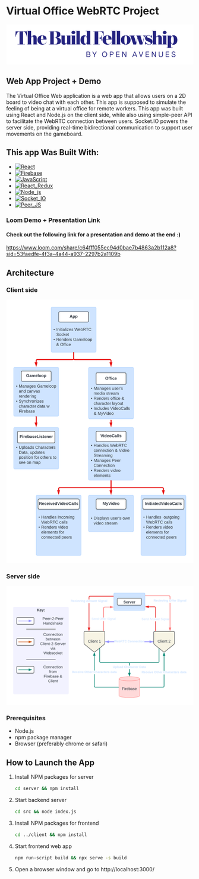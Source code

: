 # Virtual Office WebRTC Project
![The Build Fellowship](images_OA/BuildFellowshipLogo.png)

## Web App Project + Demo

The Virtual Office Web application is a web app that allows users on a 2D board to video chat with each other. This app is supposed to simulate the feeling of being at a virtual office for remote workers. This app was built using React and Node.js on the client side, while also using simple-peer API to facilitate the WebRTC connection between users. Socket.IO powers the server side, providing real-time bidirectional communication to support user movements on the gameboard.

## This app Was Built With: 

* [![React][React.js]][React-url]
* [![Firebase][Firebase-shield]][Firebase-url]
* [![JavaScript][JavaScript-shield]][JavaScript-url]
* [![React_Redux][React_Redux-shield]][React_Redux-url]
* [![Node_js][Node_js-shield]][Node_js-url]
* [![Socket_IO][Socket_IO-shield]][Socket_IO-url]
* [![Peer_JS][Peer_JS-shield]][Peer_JS-url]

### Loom Demo + Presentation Link 
#### Check out the following link for a presentation and demo at the end :)
 https://www.loom.com/share/c64fff055ec94d0bae7b4863a2b112a8?sid=53faedfe-4f3a-4a44-a937-2297b2a1109b

## Architecture
### Client side
![Client Code Architecture](images_OA/WebRTC%20Client.png)

### Server side
![Server Code Architecture](images_OA/Server%20Side%20WebRTC.png)

### Prerequisites
* Node.js
* npm package manager
* Browser (preferably chrome or safari)
  
## How to Launch the App
1. Install NPM packages for server
   ```sh
   cd server && npm install
   ```
2. Start backend server
   ```sh
   cd src && node index.js
   ```
3. Install NPM packages for frontend
   ```sh
   cd ../client && npm install 
   ```
4. Start frontend web app
   ```sh
   npm run-script build && npx serve -s build
   ```
5. Open a browser window and go to http://localhost:3000/



<!-- MD Links & Images -->

[React.js]: https://img.shields.io/badge/React-20232A?style=for-the-badge&logo=react&logoColor=61DAFB
[React-url]: https://reactjs.org/
[JavaScript-shield]: https://img.shields.io/badge/javascript-%23323330.svg?style=for-the-badge&logo=javascript&logoColor=%23F7DF1E
[JavaScript-url]: https://www.javascript.com/
[React_Redux-shield]: https://img.shields.io/badge/redux-%23593d88.svg?style=for-the-badge&logo=redux&logoColor=white
[React_Redux-url]: https://react-redux.js.org/
[Firebase-shield]: https://img.shields.io/badge/firebase-a08021?style=for-the-badge&logo=firebase&logoColor=ffcd34
[Firebase-url]: https://firebase.google.com/
[Node_js-shield]: https://img.shields.io/badge/node.js-6DA55F?style=for-the-badge&logo=node.js&logoColor=white
[Node_js-url]: https://nodejs.org/
[Socket_IO-shield]: https://img.shields.io/badge/Socket.io-black?style=for-the-badge&logo=socket.io&badgeColor=010101
[Socket_IO-url]: https://socket.io/
[Peer_JS-shield]: https://img.shields.io/badge/peerjs-black?style=for-the-badge&logo=peerjs&badgeColor=010101
[Peer_JS-url]: https://peerjs.com/
